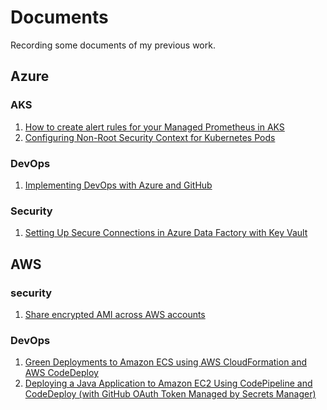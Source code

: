 # Documents
Recording some documents of my previous work.

## Azure
### AKS
1. <a href="./Azure/AKS-maintaince/Create-alert-rules.md">How to create alert rules for your Managed Prometheus in AKS</a>  
2. <a href="./Azure/AKS-maintaince/Configuring Non-Root Security Context for Kubernetes Pods.md">Configuring Non-Root Security Context for Kubernetes Pods</a>
### DevOps
1. <a href="./Azure/Azure-DevOps/Deploying-Applications-with-Azure-DevOps.md">Implementing DevOps with Azure and GitHub</a>
### Security
1. <a href="./Azure/Security/Setting-Up-Secure-Connections-in-Azure-Data-Factory-with-Key-Vault.md">Setting Up Secure Connections in Azure Data Factory with Key Vault</a>


## AWS
### security
1. <a href="./AWS/AWS-security/Share encrypted AMI across AWS accounts.md">Share encrypted AMI across AWS accounts</a>
### DevOps
1. <a href="./AWS/AWS-DevOps/Green Deployments to Amazon ECS using AWS CloudFormation and AWS CodeDeploy.md">Green Deployments to Amazon ECS using AWS CloudFormation and AWS CodeDeploy</a>  
2. <a href="./AWS/AWS-DevOps/Deploying a Java Application to Amazon EC2 Using CodePipeline and CodeDeploy (with GitHub OAuth Token Managed by Secrets Manager).md">Deploying a Java Application to Amazon EC2 Using CodePipeline and CodeDeploy (with GitHub OAuth Token Managed by Secrets Manager)</a>

